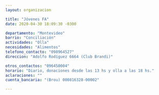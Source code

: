 ```yaml
---
layout: organizacion

title: "Jóvenes FA"
date: 2020-04-30 18:09:30 -0300

departamento: "Montevideo"
barrio: "Conciliación"
actividades: "Olla"
necesidades: "Alimentos"
telefono_contacto: "098964527"
direccion: "Adolfo Rodíguez 6664 (Club Brandi)"

otros_contactos: "096450004"
horario: "Diario, donaciones desde las 13 hs y olla a las 18 hs."
aclaraciones: ""
cuenta_bancaria: "(Brou) 000816328-00002"

---
```

